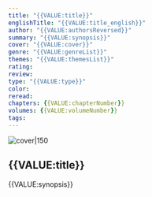 ```yaml
---
title: "{{VALUE:title}}"
englishTitle: "{{VALUE:title_english}}"
author: "{{VALUE:authorsReversed}}"
summary: "{{VALUE:synopsis}}"
cover: "{{VALUE:cover}}"
genre: "{{VALUE:genreList}}"
themes: "{{VALUE:themesList}}"
rating: 
review: 
type: "{{VALUE:type}}"
color: 
reread: 
chapters: {{VALUE:chapterNumber}}
volumes: {{VALUE:volumeNumber}}
tags:
---
```


![cover|150]({{VALUE:cover}})

## {{VALUE:title}}
{{VALUE:synopsis}}
